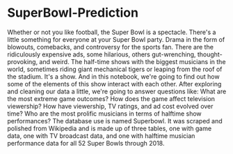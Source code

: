# SuperBowl-Prediction

Whether or not you like football, the Super Bowl is a spectacle. There's a little something for everyone at your Super Bowl party. Drama in the form of blowouts, comebacks, and controversy for the sports fan. There are the ridiculously expensive ads, some hilarious, others gut-wrenching, thought-provoking, and weird. The half-time shows with the biggest musicians in the world, sometimes riding giant mechanical tigers or leaping from the roof of the stadium. It's a show. And in this notebook, we're going to find out how some of the elements of this show interact with each other. After exploring and cleaning our data a little, we're going to answer questions like:
What are the most extreme game outcomes?
How does the game affect television viewership?
How have viewership, TV ratings, and ad cost evolved over time?
Who are the most prolific musicians in terms of halftime show performances?
The database use is named Superbowl. It was scraped and polished from Wikipedia and is made up of three tables, one with game data, one with TV broadcast data, and one with halftime musician performance data for all 52 Super Bowls through 2018. 

